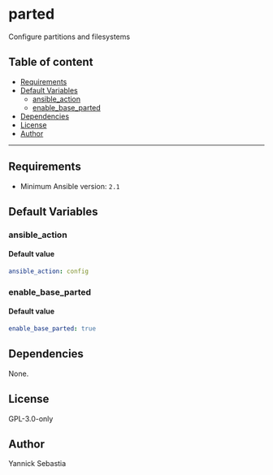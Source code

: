 # parted

Configure partitions and filesystems

## Table of content

- [Requirements](#requirements)
- [Default Variables](#default-variables)
  - [ansible_action](#ansible_action)
  - [enable_base_parted](#enable_base_parted)
- [Dependencies](#dependencies)
- [License](#license)
- [Author](#author)

---

## Requirements

- Minimum Ansible version: `2.1`

## Default Variables

### ansible_action

#### Default value

```YAML
ansible_action: config
```

### enable_base_parted

#### Default value

```YAML
enable_base_parted: true
```



## Dependencies

None.

## License

GPL-3.0-only

## Author

Yannick Sebastia
